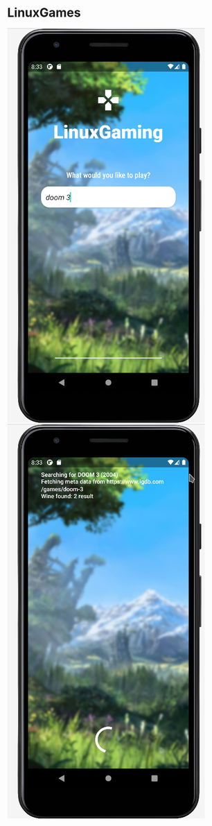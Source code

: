 # LinuxGames
![alt text](https://github.com/jurdunnn/LinuxGames/blob/master/searchstate.png)
![alt text](https://github.com/jurdunnn/LinuxGames/blob/master/workingstate.png)

